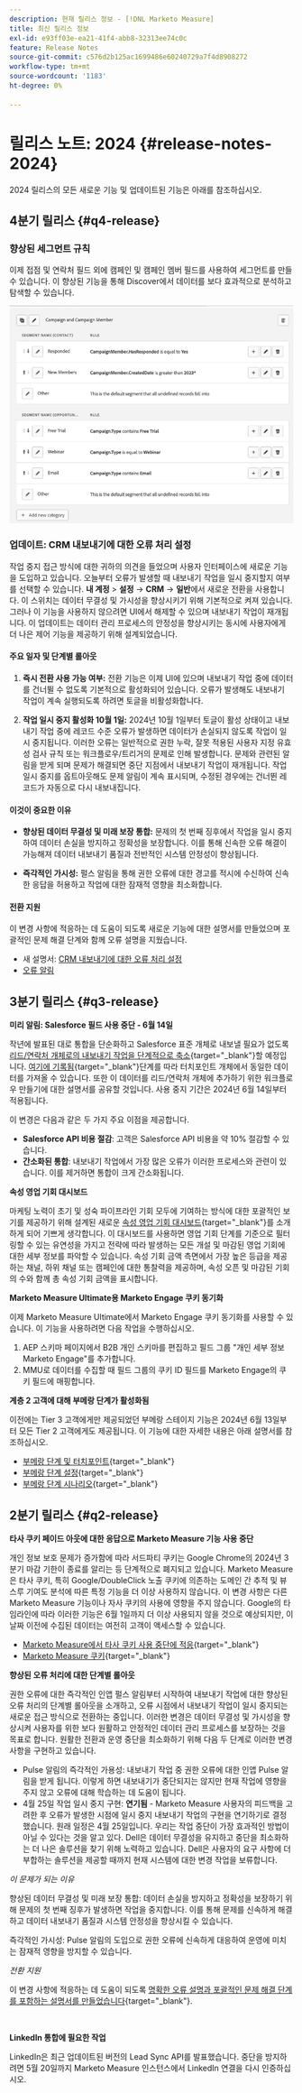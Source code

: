 ```yaml
---
description: 현재 릴리스 정보 - [!DNL Marketo Measure]
title: 최신 릴리스 정보
exl-id: e93ff03e-ea21-41f4-abb8-32313ee74c0c
feature: Release Notes
source-git-commit: c576d2b125ac1699486e60240729a7f4d8908272
workflow-type: tm+mt
source-wordcount: '1183'
ht-degree: 0%

---
```


# 릴리스 노트: 2024 {#release-notes-2024}

2024 릴리스의 모든 새로운 기능 및 업데이트된 기능은 아래를 참조하십시오.

## 4분기 릴리스 {#q4-release}

### 향상된 세그먼트 규칙

이제 접점 및 연락처 필드 외에 캠페인 및 캠페인 멤버 필드를 사용하여 세그먼트를 만들 수 있습니다. 이 향상된 기능을 통해 Discover에서 데이터를 보다 효과적으로 분석하고 탐색할 수 있습니다.

![구성원에 대한 세그먼트 규칙](assets/campaign-member.png)

### 업데이트: CRM 내보내기에 대한 오류 처리 설정

작업 중지 접근 방식에 대한 귀하의 의견을 들었으며 사용자 인터페이스에 새로운 기능을 도입하고 있습니다. 오늘부터 오류가 발생할 때 내보내기 작업을 일시 중지할지 여부를 선택할 수 있습니다. **내 계정** > **설정** → **CRM** → **일반**&#x200B;에서 새로운 전환을 사용합니다. 이 스위치는 데이터 무결성 및 가시성을 향상시키기 위해 기본적으로 켜져 있습니다. 그러나 이 기능을 사용하지 않으려면 UI에서 해제할 수 있으며 내보내기 작업이 재개됩니다. 이 업데이트는 데이터 관리 프로세스의 안정성을 향상시키는 동시에 사용자에게 더 나은 제어 기능을 제공하기 위해 설계되었습니다.

#### 주요 일자 및 단계별 롤아웃

1. **즉시 전환 사용 가능 여부:** 전환 기능은 이제 UI에 있으며 내보내기 작업 중에 데이터를 건너뛸 수 없도록 기본적으로 활성화되어 있습니다. 오류가 발생해도 내보내기 작업이 계속 실행되도록 하려면 토글을 비활성화합니다.

1. **작업 일시 중지 활성화 10월 1일:** 2024년 10월 1일부터 토글이 활성 상태이고 내보내기 작업 중에 레코드 수준 오류가 발생하면 데이터가 손실되지 않도록 작업이 일시 중지됩니다. 이러한 오류는 일반적으로 권한 누락, 잘못 적용된 사용자 지정 유효성 검사 규칙 또는 워크플로우/트리거의 문제로 인해 발생합니다. 문제와 관련된 알림을 받게 되며 문제가 해결되면 중단 지점에서 내보내기 작업이 재개됩니다. 작업 일시 중지를 옵트아웃해도 문제 알림이 계속 표시되며, 수정된 경우에는 건너뛴 레코드가 자동으로 다시 내보내집니다.

#### 이것이 중요한 이유

* **향상된 데이터 무결성 및 미래 보장 통합:** 문제의 첫 번째 징후에서 작업을 일시 중지하여 데이터 손실을 방지하고 정확성을 보장합니다. 이를 통해 신속한 오류 해결이 가능해져 데이터 내보내기 품질과 전반적인 시스템 안정성이 향상됩니다.

* **즉각적인 가시성:** 펄스 알림을 통해 권한 오류에 대한 경고를 적시에 수신하여 신속한 응답을 허용하고 작업에 대한 잠재적 영향을 최소화합니다.

#### 전환 지원

이 변경 사항에 적응하는 데 도움이 되도록 새로운 기능에 대한 설명서를 만들었으며 포괄적인 문제 해결 단계와 함께 오류 설명을 지웠습니다.

* 새 설명서: [CRM 내보내기에 대한 오류 처리 설정](/help/configuration-and-setup/marketo-measure-and-salesforce/crm-error-handling.md)
* [오류 알림](/help/configuration-and-setup/getting-started-with-marketo-measure/error-notifications.md)

## 3분기 릴리스 {#q3-release}

<p>

**미리 알림: Salesforce 필드 사용 중단 - 6월 14일**

작년에 발표된 대로 통합을 단순화하고 Salesforce 표준 개체로 내보낼 필요가 없도록 [리드/연락처 개체로의 내보내기 작업을 단계적으로 축소](https://nation.marketo.com/t5/employee-blogs/marketo-measure-salesforce-lead-and-contact-field-deprecation-06/ba-p/350179){target="_blank"}할 예정입니다. [여기에 기록됨](/help/release-notes/previous-releases/2023.md#deprecations){target="_blank"}단계를 따라 터치포인트 개체에서 동일한 데이터를 가져올 수 있습니다. 또한 이 데이터를 리드/연락처 개체에 추가하기 위한 워크플로우 만들기에 대한 설명서를 공유할 것입니다. 사용 중지 기간은 2024년 6월 14일부터 적용됩니다.

이 변경은 다음과 같은 두 가지 주요 이점을 제공합니다.

* **Salesforce API 비용 절감**: 고객은 Salesforce API 비용을 약 10% 절감할 수 있습니다.
* **간소화된 통합**: 내보내기 작업에서 가장 많은 오류가 이러한 프로세스와 관련이 있습니다. 이를 제거하면 통합이 크게 간소화됩니다.

**속성 영업 기회 대시보드**

마케팅 노력이 초기 및 성숙 파이프라인 기회 모두에 기여하는 방식에 대한 포괄적인 보기를 제공하기 위해 설계된 새로운 [속성 영업 기회 대시보드](/help/marketo-measure-discover-ui/dashboards/attributed-opportunity-dashboard.md){target="_blank"}를 소개하게 되어 기쁘게 생각합니다. 이 대시보드를 사용하면 영업 기회 단계를 기준으로 필터링할 수 있는 유연성을 가지고 전략에 따라 발생하는 모든 개설 및 마감된 영업 기회에 대한 세부 정보를 파악할 수 있습니다. 속성 기회 금액 측면에서 가장 높은 등급을 제공하는 채널, 하위 채널 또는 캠페인에 대한 통찰력을 제공하며, 속성 오픈 및 마감된 기회의 수와 함께 총 속성 기회 금액을 표시합니다.

**Marketo Measure Ultimate용 Marketo Engage 쿠키 동기화**

이제 Marketo Measure Ultimate에서 Marketo Engage 쿠키 동기화를 사용할 수 있습니다. 이 기능을 사용하려면 다음 작업을 수행하십시오.

1. AEP 스키마 페이지에서 B2B 개인 스키마를 편집하고 필드 그룹 &quot;개인 세부 정보 Marketo Engage&quot;를 추가합니다.
1. MMU로 데이터를 수집할 때 필드 그룹의 쿠키 ID 필드를 Marketo Engage의 쿠키 필드에 매핑합니다.

**계층 2 고객에 대해 부메랑 단계가 활성화됨**

이전에는 Tier 3 고객에게만 제공되었던 부메랑 스테이지 기능은 2024년 6월 13일부터 모든 Tier 2 고객에게도 제공됩니다. 이 기능에 대한 자세한 내용은 아래 설명서를 참조하십시오.

* [부메랑 단계 및 터치포인트](/help/advanced-marketo-measure-features/boomerang/boomerang-stages-and-touchpoints.md){target="_blank"}
* [부메랑 단계 설정](/help/advanced-marketo-measure-features/boomerang/setting-up-boomerang-stages.md){target="_blank"}
* [부메랑 단계 시나리오](/help/advanced-marketo-measure-features/boomerang/boomerang-stage-scenarios.md){target="_blank"}

<p>

## 2분기 릴리스 {#q2-release}

<p>

**타사 쿠키 페이드 아웃에 대한 응답으로 Marketo Measure 기능 사용 중단**

개인 정보 보호 문제가 증가함에 따라 서드파티 쿠키는 Google Chrome의 2024년 3분기 마감 기한이 종료를 알리는 등 단계적으로 폐지되고 있습니다. Marketo Measure은 타사 쿠키, 특히 Google/DoubleClick 노출 쿠키에 의존하는 도메인 간 추적 및 뷰스루 기여도 분석에 따른 특정 기능을 더 이상 사용하지 않습니다. 이 변경 사항은 다른 Marketo Measure 기능이나 자사 쿠키의 사용에 영향을 주지 않습니다. Google의 타임라인에 따라 이러한 기능은 6월 1일까지 더 이상 사용되지 않을 것으로 예상되지만, 이 날짜 이전에 수집된 데이터는 여전히 고객이 액세스할 수 있습니다.

* [Marketo Measure에서 타사 쿠키 사용 중단에 적응](https://nation.marketo.com/t5/employee-blogs/adapting-to-third-party-cookie-deprecation-in-marketo-measure/ba-p/345110){target="_blank"}
* [Marketo Measure 쿠키](/help/marketo-measure-tracking/setting-up-tracking/marketo-measure-cookies.md){target="_blank"}

**향상된 오류 처리에 대한 단계별 롤아웃**

권한 오류에 대한 즉각적인 인앱 펄스 알림부터 시작하여 내보내기 작업에 대한 향상된 오류 처리의 단계별 롤아웃을 소개하고, 오류 시점에서 내보내기 작업이 일시 중지되는 새로운 접근 방식으로 전환하는 중입니다. 이러한 변경은 데이터 무결성 및 가시성을 향상시켜 사용자를 위한 보다 원활하고 안정적인 데이터 관리 프로세스를 보장하는 것을 목표로 합니다. 원활한 전환과 운영 중단을 최소화하기 위해 다음 두 단계로 이러한 변경 사항을 구현하고 있습니다.

* Pulse 알림의 즉각적인 가용성: 내보내기 작업 중 권한 오류에 대한 인앱 Pulse 알림을 받게 됩니다. 이렇게 하면 내보내기가 중단되지는 않지만 현재 작업에 영향을 주지 않고 오류에 대해 학습하는 데 도움이 됩니다.
* 4월 25일 작업 일시 중지 구현: **연기됨** - Marketo Measure 사용자의 피드백을 고려한 후 오류가 발생한 시점에 일시 중지 내보내기 작업의 구현을 연기하기로 결정했습니다. 원래 일정은 4월 25일입니다. 우리는 작업 중단이 가장 효과적인 방법이 아닐 수 있다는 것을 알고 있다. Dell은 데이터 무결성을 유지하고 중단을 최소화하는 더 나은 솔루션을 찾기 위해 노력하고 있습니다. Dell은 사용자의 요구 사항에 더 부합하는 솔루션을 제공할 때까지 현재 시스템에 대한 변경 작업을 보류합니다.

_이 문제가 되는 이유_

향상된 데이터 무결성 및 미래 보장 통합: 데이터 손실을 방지하고 정확성을 보장하기 위해 문제의 첫 번째 징후가 발생하면 작업을 중지합니다. 이를 통해 문제를 신속하게 해결하고 데이터 내보내기 품질과 시스템 안정성을 향상시킬 수 있습니다.

즉각적인 가시성: Pulse 알림의 도입으로 권한 오류에 신속하게 대응하여 운영에 미치는 잠재적 영향을 방지할 수 있습니다.

_전환 지원_

이 변경 사항에 적응하는 데 도움이 되도록 [명확한 오류 설명과 포괄적인 문제 해결 단계를 포함하는 설명서를 만들었습니다](/help/configuration-and-setup/getting-started-with-marketo-measure/error-notifications.md){target="_blank"}.

<br>

**LinkedIn 통합에 필요한 작업**

LinkedIn은 최근 업데이트된 버전의 Lead Sync API를 발표했습니다. 중단을 방지하려면 5월 20일까지 Marketo Measure 인스턴스에서 LinkedIn 연결을 다시 인증하십시오.

